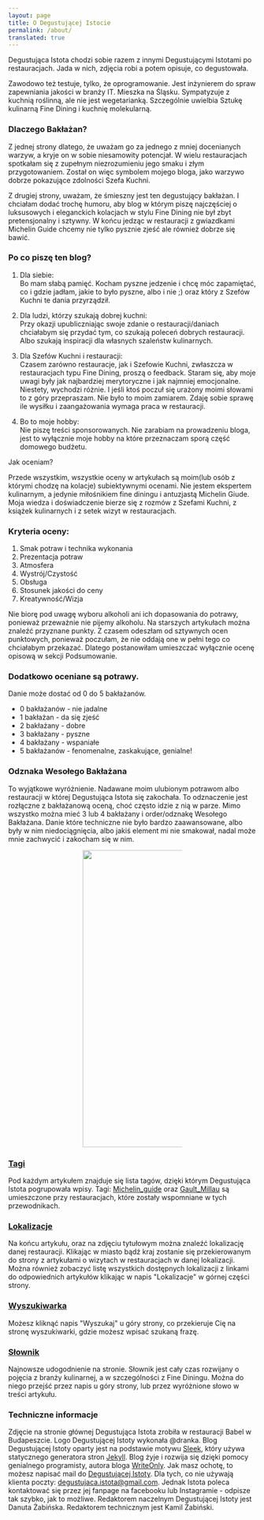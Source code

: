 ```yaml
---
layout: page
title: O Degustującej Istocie
permalink: /about/
translated: true
---
```

Degustująca Istota chodzi sobie razem z innymi Degustującymi Istotami po restauracjach.
Jada w nich, zdjęcia robi a potem opisuje, co degustowała.

Zawodowo też testuje, tylko, że oprogramowanie. Jest inżynierem do spraw zapewniania jakości w branży IT.
Mieszka na Śląsku. Sympatyzuje z kuchnią roślinną, ale nie jest wegetarianką. Szczególnie uwielbia
Sztukę kulinarną Fine Dining i kuchnię molekularną.

### Dlaczego Bakłażan?

Z jednej strony dlatego, że uważam go za jednego z mniej docenianych warzyw, a kryje on w sobie niesamowity
potencjał. W wielu restauracjach spotkałam się z zupełnym niezrozumieniu jego smaku i złym przygotowaniem.
Został on więc symbolem mojego bloga, jako warzywo dobrze pokazujące zdolności Szefa Kuchni.

Z drugiej strony, uważam, że śmieszny jest ten degustujący bakłażan. I chciałam dodać trochę humoru, aby blog w którym
piszę najczęściej o luksusowych i eleganckich kolacjach w stylu Fine Dining nie był zbyt pretensjonalny i sztywny.
W końcu jedząc w restauracji z gwiazdkami Michelin Guide chcemy nie tylko pysznie zjeść ale również dobrze się bawić.


### Po co piszę ten blog?

1. Dla siebie: <br/>
 Bo mam słabą pamięć. Kocham pyszne jedzenie i chcę móc zapamiętać,
  co i gdzie jadłam, jakie to było pyszne, albo i nie ;)
 oraz który z Szefów Kuchni te dania przyrządził.

2. Dla ludzi, którzy szukają dobrej kuchni: <br/>
Przy okazji upubliczniając swoje zdanie o restauracji/daniach chciałabym się przydać tym,
co szukają poleceń dobrych restauracji. Albo szukają inspiracji dla własnych szaleństw kulinarnych.

3. Dla Szefów Kuchni i restauracji: <br/>
Czasem zarówno restauracje, jak i Szefowie Kuchni, zwłaszcza w restauracjach typu Fine Dining, proszą
o feedback. Staram się, aby moje uwagi były jak najbardziej merytoryczne i jak najmniej emocjonalne.
Niestety, wychodzi różnie.
I jeśli ktoś poczuł się urażony moimi słowami to z góry przepraszam. Nie było to moim zamiarem.
Zdaję sobie sprawę ile wysiłku i zaangażowania wymaga praca w restauracji.

4. Bo to moje hobby: <br/>
Nie piszę treści sponsorowanych. Nie zarabiam na prowadzeniu bloga, jest to wyłącznie moje hobby na które przeznaczam sporą
część domowego budżetu.

Jak oceniam?

Przede wszystkim, wszystkie oceny w artykułach są moim(lub osób z którymi chodzę na kolacje) subiektywnymi ocenami.
Nie jestem ekspertem kulinarnym, a jedynie miłośnikiem fine diningu i antuzjastą Michelin Giude. Moja wiedza i doświadczenie bierze
się z rozmów z Szefami Kuchni, z książek kulinarnych i z setek wizyt w restauracjach.

### Kryteria oceny:
1. Smak potraw i technika wykonania
2. Prezentacja potraw
3. Atmosfera
4. Wystrój/Czystość
5. Obsługa
6. Stosunek jakości do ceny
7. Kreatywność/Wizja

Nie biorę pod uwagę wyboru alkoholi ani ich dopasowania do potrawy, ponieważ przeważnie nie pijemy alkoholu.
Na starszych artykułach można znaleźć przyznane punkty. Z czasem odeszłam od sztywnych ocen punktowych, ponieważ poczułam,
że nie oddają one w pełni tego co chciałabym przekazać. Dlatego postanowiłam umieszczać wyłącznie ocenę opisową w sekcji Podsumowanie.

<a name="baklazan"></a>
### Dodatkowo oceniane są potrawy.
Danie może dostać od 0 do 5 bakłażanów.
* 0 bakłażanów - nie jadalne
* 1 bakłażan - da się zjeść
* 2 bakłażany - dobre
* 3 bakłażany - pyszne
* 4 bakłażany - wspaniałe
* 5 bakłażanów - fenomenalne, zaskakujące, genialne!

### Odznaka Wesołego Bakłażana 
To wyjątkowe wyróżnienie. Nadawane moim ulubionym potrawom albo restauracji
w której Degustująca Istota się zakochała. To odznaczenie jest rozłączne z bakłażanową oceną, choć często idzie z nią w parze.
Mimo wszystko można mieć 3 lub 4 bakłażany i order/odznakę Wesołego Bakłażana. 
Danie które techniczne nie było bardzo zaawansowane, albo były w nim
niedociągnięcia, albo jakiś element mi nie smakował, nadal może mnie zachwycić i zakocham się w nim.


<center><div style="width:40%"><img src="{{site.img_url}}/assets/img/odznaka_new.gif" alt="DegustującaIstota" height="602" width="auto" />
</div></center>

### [Tagi]
Pod każdym artykułem znajduje się lista tagów, dzięki którym Degustująca Istota pogrupowała wpisy.
Tagi: [Michelin_guide] oraz [Gault_Millau] są umieszczone przy restauracjach, które zostały wspomniane w tych
przewodnikach.

### [Lokalizacje]
Na końcu artykułu, oraz na zdjęciu tytułowym można znaleźć lokalizację danej restauracji.
Klikając w miasto bądź kraj zostanie się przekierowanym do strony z artykułami o wizytach w restauracjach w danej lokalizacji.
Można również zobaczyć listę wszystkich dostępnych lokalizacji z linkami do odpowiednich artykułów klikając w napis "Lokalizacje" w górnej
części strony.

### [Wyszukiwarka]
Możesz kliknąć napis "Wyszukaj" u góry strony, co przekieruje Cię na stronę wyszukiwarki, gdzie możesz wpisać szukaną frazę.

### [Słownik]
Najnowsze udogodnienie na stronie. Słownik jest cały czas rozwijany o pojęcia z branży kulinarnej, a w szczególności z Fine Diningu.
Można do niego przejść przez napis u góry strony, lub przez wyróżnione słowo w treści artykułu.

### Techniczne informacje
Zdjęcie na stronie głównej Degustująca Istota zrobiła w restauracji Babel w Budapeszcie.
Logo Degustującej Istoty wykonała @dranka.
Blog Degustującej Istoty oparty jest na podstawie motywu [Sleek], który używa statycznego generatora stron [Jekyll].
Blog żyje i rozwija się dzięki pomocy genialnego programisty, autora bloga [WriteOnly].
Jak masz ochotę, to możesz napisać mail do [Degustującej Istoty](mailto:{{site.email}}).
Dla tych, co nie używają klienta poczty: degustujaca.istota@gmail.com.
Jednak Istota poleca kontaktować się przez jej fanpage na facebooku lub Instagramie - odpisze tak szybko, jak to możliwe.
Redaktorem naczelnym Degustującej Istoty jest Danuta Żabińska. Redaktorem technicznym jest Kamil Żabiński.

[Sleek]:https://janczizikow.github.io/sleek
[Jekyll]: https://jekyllrb.com
[WriteOnly]: https://www.writeonly.pl
[Lokalizacje]: /locations
[Wyszukiwarka]: /search-jekyll-simple/
[Słownik]: /dictionary
[Tagi]: /tags
[Michelin_guide]: /tags/Michelin_guide
[Gault_Millau]: /tags/Gault_Millau
